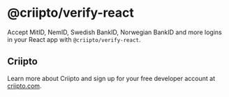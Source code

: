 # @criipto/verify-react

Accept MitID, NemID, Swedish BankID, Norwegian BankID and more logins in your React app with `@criipto/verify-react`.

## Criipto

Learn more about Criipto and sign up for your free developer account at [criipto.com](https://www.criipto.com).